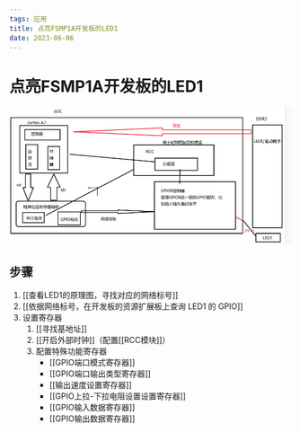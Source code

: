 ```yaml
---
tags: 应用
title: 点亮FSMP1A开发板的LED1
date: 2023-06-06
---
```

# 点亮FSMP1A开发板的LED1


![550](assets/20230606110114855.png)

## 步骤

1. [[查看LED1的原理图，寻找对应的网络标号]]
2. [[依据网络标号，在开发板的资源扩展板上查询 LED1 的 GPIO]]
3. 设置寄存器
	1. [[寻找基地址]]
	2. [[开启外部时钟]]（配置[[RCC模块]]）
	3. 配置特殊功能寄存器
		- [[GPIO端口模式寄存器]]
		- [[GPIO端口输出类型寄存器]]
		- [[输出速度设置寄存器]]
		- [[GPIO上拉-下拉电阻设置设置寄存器]]
		- [[GPIO输入数据寄存器]]
		- [[GPIO输出数据寄存器]]






